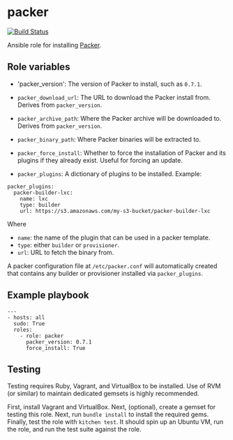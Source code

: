 # packer

[![Build Status](https://travis-ci.org/saucelabs-ansible/packer.svg?branch=master)](https://travis-ci.org/saucelabs-ansible/packer)

Ansible role for installing [Packer](http://packer.io).

## Role variables

- 'packer_version': The version of Packer to install, such as `0.7.1`.

- `packer_download_url`: The URL to download the Packer install from. Derives from `packer_version`.

- `packer_archive_path`: Where the Packer archive will be downloaded to. Derives from `packer_version`.

- `packer_binary_path`: Where Packer binaries will be extracted to.

- `packer_force_install`: Whether to force the installation of Packer and its plugins if they already exist. Useful for forcing an update.

- `packer_plugins`: A dictionary of plugins to be installed. Example:

```
packer_plugins:
  packer-builder-lxc:
    name: lxc
    type: builder
    url: https://s3.amazonaws.com/my-s3-bucket/packer-builder-lxc
```

  Where
  - `name`: the name of the plugin that can be used in a packer template.
  - `type`: either `builder` or `provisioner`.
  - `url`: URL to fetch the binary from.

  A packer configuration file at `/etc/packer.conf` will automatically created that contains any builder or provisioner installed via `packer_plugins`.

## Example playbook

    ---
    - hosts: all
      sudo: True
      roles:
        - role: packer
          packer_version: 0.7.1
          force_install: True

## Testing

Testing requires Ruby, Vagrant, and VirtualBox to be installed. Use of RVM (or similar) to maintain dedicated gemsets is highly recommended.

First, install Vagrant and VirtualBox. Next, (optional), create a gemset for testing this role. Next, run `bundle install` to install the required gems. Finally, test the role with `kitchen test`. It should spin up an Ubuntu VM, run the role, and run the test suite against the role.
